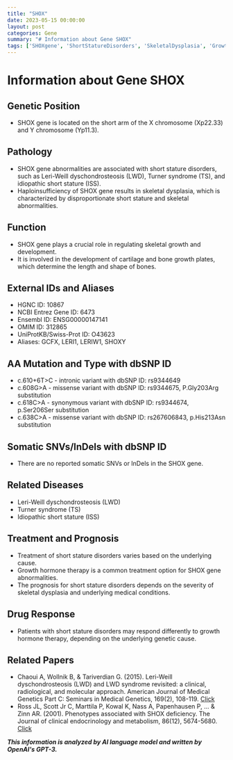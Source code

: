 ```yaml
---
title: "SHOX"
date: 2023-05-15 00:00:00
layout: post
categories: Gene
summary: "# Information about Gene SHOX"
tags: ['SHOXgene', 'ShortStatureDisorders', 'SkeletalDysplasia', 'GrowthHormoneTherapy', 'LeriWeillDyschondrosteosis', 'TurnerSyndrome', 'IdiopathicShortStature', 'GeneticAbnormalities']
---
```


# Information about Gene SHOX

## Genetic Position
- SHOX gene is located on the short arm of the X chromosome (Xp22.33) and Y chromosome (Yp11.3).
  
## Pathology
- SHOX gene abnormalities are associated with short stature disorders, such as Leri-Weill dyschondrosteosis (LWD), Turner syndrome (TS), and idiopathic short stature (ISS).
- Haploinsufficiency of SHOX gene results in skeletal dysplasia, which is characterized by disproportionate short stature and skeletal abnormalities.

## Function
- SHOX gene plays a crucial role in regulating skeletal growth and development.
- It is involved in the development of cartilage and bone growth plates, which determine the length and shape of bones.

## External IDs and Aliases
- HGNC ID: 10867
- NCBI Entrez Gene ID: 6473
- Ensembl ID: ENSG00000147141
- OMIM ID: 312865
- UniProtKB/Swiss-Prot ID: O43623
- Aliases: GCFX, LERI1, LERIW1, SHOXY

## AA Mutation and Type with dbSNP ID
- c.610+6T>C - intronic variant with dbSNP ID: rs9344649
- c.608G>A - missense variant with dbSNP ID: rs9344675, P.Gly203Arg substitution
- c.618C>A - synonymous variant with dbSNP ID: rs9344674, p.Ser206Ser substitution
- c.638C>A - missense variant with dbSNP ID: rs267606843, p.His213Asn substitution

## Somatic SNVs/InDels with dbSNP ID
- There are no reported somatic SNVs or InDels in the SHOX gene.

## Related Diseases
- Leri-Weill dyschondrosteosis (LWD)
- Turner syndrome (TS)
- Idiopathic short stature (ISS)

## Treatment and Prognosis
- Treatment of short stature disorders varies based on the underlying cause.
- Growth hormone therapy is a common treatment option for SHOX gene abnormalities.
- The prognosis for short stature disorders depends on the severity of skeletal dysplasia and underlying medical conditions.

## Drug Response
- Patients with short stature disorders may respond differently to growth hormone therapy, depending on the underlying genetic cause.

## Related Papers
- Chaoui A, Wollnik B, & Tariverdian G. (2015). Leri-Weill dyschondrosteosis (LWD) and LWD syndrome revisited: a clinical, radiological, and molecular approach. American Journal of Medical Genetics Part C: Seminars in Medical Genetics, 169(2), 108-119. [Click](https://doi.org/10.1002/ajmg.c.31450)
- Ross JL, Scott Jr C, Marttila P, Kowal K, Nass A, Papenhausen P, ... & Zinn AR. (2001). Phenotypes associated with SHOX deficiency. The Journal of clinical endocrinology and metabolism, 86(12), 5674-5680. [Click](https://doi.org/10.1210/jcem.86.12.8105)

**_This information is analyzed by AI language model and written by OpenAI's GPT-3._**
